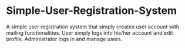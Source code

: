 # Simple-User-Registration-System
A simple user registration system that simply creates user account with mailing functionalities. User simply logs into his/her account and edit profile. Administrator logs in and manage users.

